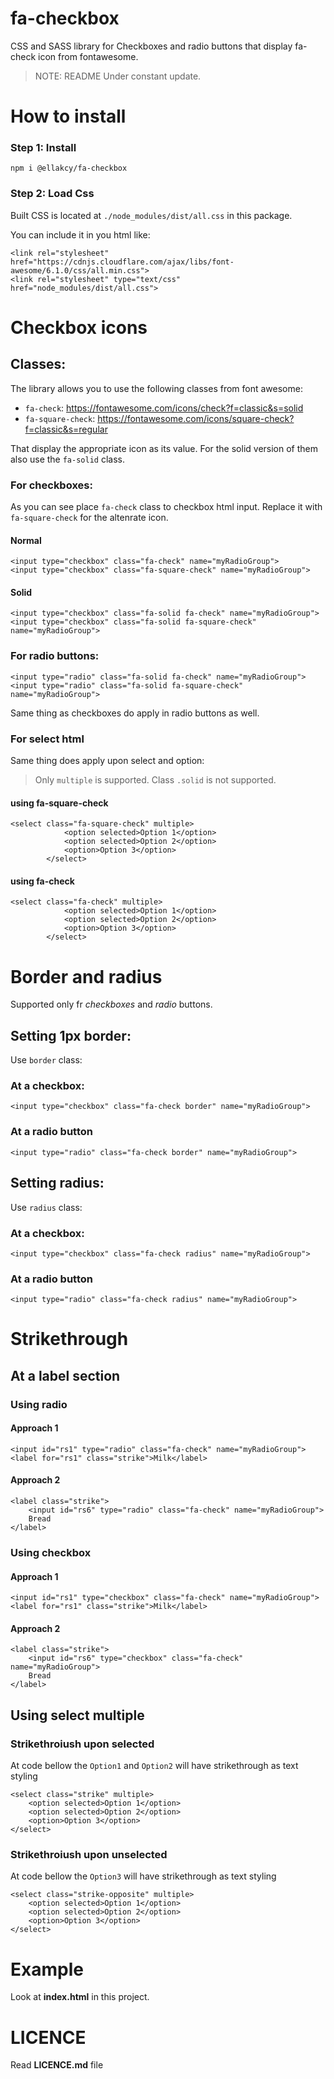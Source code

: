 # fa-checkbox

CSS and SASS library for Checkboxes and radio buttons that display fa-check icon from fontawesome.

> NOTE:
> README Under constant update.

# How to install

### Step 1: Install

```
npm i @ellakcy/fa-checkbox
```

### Step 2: Load Css

Built CSS is located at `./node_modules/dist/all.css`  in this package.

You can include it in you html like:

```
<link rel="stylesheet" href="https://cdnjs.cloudflare.com/ajax/libs/font-awesome/6.1.0/css/all.min.css">
<link rel="stylesheet" type="text/css" href="node_modules/dist/all.css">
```

# Checkbox icons

## Classes:

The library allows you to use the following classes from font awesome:

* `fa-check`: https://fontawesome.com/icons/check?f=classic&s=solid
* `fa-square-check`: https://fontawesome.com/icons/square-check?f=classic&s=regular

That display the appropriate icon as its value. For the solid version of them also use the `fa-solid` class.

### For checkboxes:

As you can see place `fa-check` class to checkbox html input. Replace it with `fa-square-check` for the altenrate icon.

#### Normal
```
<input type="checkbox" class="fa-check" name="myRadioGroup">
<input type="checkbox" class="fa-square-check" name="myRadioGroup">
```

#### Solid

```
<input type="checkbox" class="fa-solid fa-check" name="myRadioGroup">
<input type="checkbox" class="fa-solid fa-square-check" name="myRadioGroup">
```

### For radio buttons:

```
<input type="radio" class="fa-solid fa-check" name="myRadioGroup">
<input type="radio" class="fa-solid fa-square-check" name="myRadioGroup">
```

Same thing as checkboxes do apply in radio buttons as well.

### For select html

Same thing does apply upon select and option:

> Only `multiple` is supported. Class `.solid` is not supported.


#### using fa-square-check
```
<select class="fa-square-check" multiple>
            <option selected>Option 1</option>
            <option selected>Option 2</option>
            <option>Option 3</option>
        </select>
```

#### using fa-check

```
<select class="fa-check" multiple>
            <option selected>Option 1</option>
            <option selected>Option 2</option>
            <option>Option 3</option>
        </select>
```

# Border and radius

Supported only fr *checkboxes* and *radio* buttons.

## Setting 1px border:

Use `border` class:

### At a checkbox:

```
<input type="checkbox" class="fa-check border" name="myRadioGroup">
```

### At a radio button
```
<input type="radio" class="fa-check border" name="myRadioGroup">
```

## Setting radius:

Use `radius` class:

### At a checkbox:

```
<input type="checkbox" class="fa-check radius" name="myRadioGroup">
```

### At a radio button
```
<input type="radio" class="fa-check radius" name="myRadioGroup">
```

# Strikethrough

## At a label section


### Using radio

#### Approach 1
```
<input id="rs1" type="radio" class="fa-check" name="myRadioGroup">
<label for="rs1" class="strike">Milk</label>
```

#### Approach 2

```
<label class="strike">
    <input id="rs6" type="radio" class="fa-check" name="myRadioGroup"> 
    Bread
</label>
```


### Using checkbox

#### Approach 1
```
<input id="rs1" type="checkbox" class="fa-check" name="myRadioGroup"><label for="rs1" class="strike">Milk</label>
```

#### Approach 2

```
<label class="strike">
    <input id="rs6" type="checkbox" class="fa-check" name="myRadioGroup"> 
    Bread
</label>
```

## Using select multiple

### Strikethroiush upon selected

At code bellow the `Option1` and `Option2` will have strikethrough as text styling

```
<select class="strike" multiple>
    <option selected>Option 1</option>
    <option selected>Option 2</option>
    <option>Option 3</option>
</select>
```

### Strikethroiush upon unselected

At code bellow the `Option3` will have strikethrough as text styling

```
<select class="strike-opposite" multiple>
    <option selected>Option 1</option>
    <option selected>Option 2</option>
    <option>Option 3</option>
</select>
```

# Example

Look at **index.html** in this project.

# LICENCE

Read **LICENCE.md** file